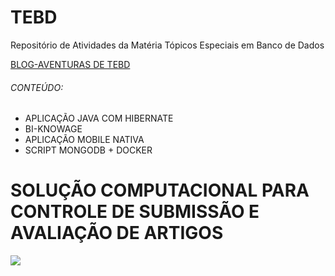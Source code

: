 # TEBD
Repositório de Atividades da Matéria  Tópicos Especiais em Banco de Dados

[BLOG-AVENTURAS DE TEBD](https://tebd.home.blog/)


###### CONTEÚDO:

- APLICAÇÃO JAVA COM HIBERNATE
- BI-KNOWAGE
- APLICAÇÃO MOBILE NATIVA
- SCRIPT MONGODB + DOCKER

# SOLUÇÃO COMPUTACIONAL PARA CONTROLE DE SUBMISSÃO E AVALIAÇÃO DE ARTIGOS
![](https://github.com/palomacorreia/TEBD/blob/master/tebd.PNG)



